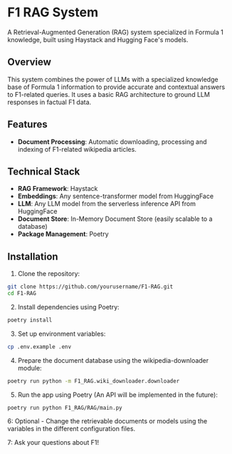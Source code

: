 # F1 RAG System

A Retrieval-Augmented Generation (RAG) system specialized in Formula 1 knowledge, built using Haystack and Hugging Face's models.

## Overview

This system combines the power of LLMs with a specialized knowledge base of Formula 1 information to provide accurate and contextual answers to F1-related queries. It uses a basic RAG architecture to ground LLM responses in factual F1 data.

## Features

- **Document Processing**: Automatic downloading, processing and indexing of F1-related wikipedia articles.
  
## Technical Stack

- **RAG Framework**: Haystack
- **Embeddings**: Any sentence-transformer model from HuggingFace
- **LLM**: Any LLM model from the serverless inference API from HuggingFace
- **Document Store**: In-Memory Document Store (easily scalable to a database)
- **Package Management**: Poetry

## Installation

1. Clone the repository: 

```bash
git clone https://github.com/yourusername/F1-RAG.git
cd F1-RAG
```

2. Install dependencies using Poetry:

```bash
poetry install
```

3. Set up environment variables:

```bash
cp .env.example .env
```

4. Prepare the document database using the wikipedia-downloader module:

```bash
poetry run python -m F1_RAG.wiki_downloader.downloader
```

5. Run the app using Poetry (An API will be implemented in the future):

```bash
poetry run python F1_RAG/RAG/main.py
```

6: Optional - Change the retrievable documents or models using the variables in the different configuration files.

7: Ask your questions about F1!

